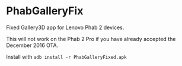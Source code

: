# PhabGalleryFix
Fixed Gallery3D app for Lenovo Phab 2 devices.

This will not work on the Phab 2 Pro if you have already accepted the December 2016 OTA.

Install with `adb install -r PhabGalleryFixed.apk`
